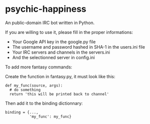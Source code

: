 psychic-happiness
=================

An public-domain IRC bot written in Python.

If you are willing to use it, please fill in the proper informations:
* Your Google API key in the google.py file
* The username and password hashed in SHA-1 in the users.ini file
* Your IRC servers and channels in the servers.ini
* And the selectionned server in config.ini

To add more fantasy commands:

Create the function in fantasy.py, it must look like this:

```
def my_func(source, args):
  # do something
  return 'this will be printed back to channel'
```
    
Then add it to the binding dictionnary:

```
binding = {...,
           'my_func': my_func}
```

